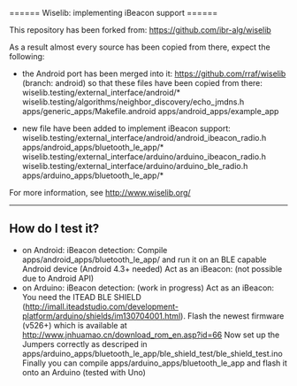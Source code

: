 ====== Wiselib: implementing iBeacon support ======

This repository has been forked from:
  https://github.com/ibr-alg/wiselib

As a result almost every source has been copied from there, expect the following:
 * the Android port has been merged into it: https://github.com/rraf/wiselib (branch: android) so that these files have been copied from there:
     wiselib.testing/external_interface/android/*
     wiselib.testing/algorithms/neighbor_discovery/echo_jmdns.h
     apps/generic_apps/Makefile.android
     apps/android_apps/example_app

 * new file have been added to implement iBeacon support:
     wiselib.testing/external_interface/android/android_ibeacon_radio.h
     apps/android_apps/bluetooth_le_app/*
     wiselib.testing/external_interface/arduino/arduino_ibeacon_radio.h
     wiselib.testing/external_interface/arduino/arduino_ble_radio.h
     apps/arduino_apps/bluetooth_le_app/*

For more information, see
	http://www.wiselib.org/

-------------------
How do I test it?
-------------------

 * on Android:
	iBeacon detection:
		Compile apps/android_apps/bluetooth_le_app/ and run it on an BLE capable Android device (Android 4.3+ needed)
	Act as an iBeacon:
		(not possible due to Android API)
 * on Arduino:
	iBeacon detection:
		(work in progress)
	Act as an iBeacon:
		You need the ITEAD BLE SHIELD (http://imall.iteadstudio.com/development-platform/arduino/shields/im130704001.html).
		Flash the newest firmware (v526+) which is available at http://www.jnhuamao.cn/download_rom_en.asp?id=66
		Now set up the Jumpers correctly as descriped in apps/arduino_apps/bluetooth_le_app/ble_shield_test/ble_shield_test.ino
		Finally you can compile apps/arduino_apps/bluetooth_le_app and flash it onto an Arduino (tested with Uno)

